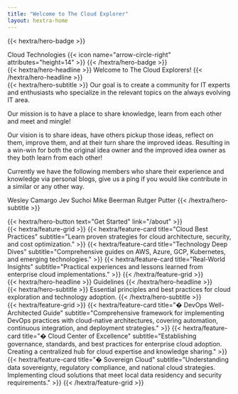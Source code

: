 ```yaml
---
title: "Welcome to The Cloud Explorer"
layout: hextra-home
---
```


{{< hextra/hero-badge >}}
  <div class="w-2 h-2 rounded-full bg-primary"></div>
  <span>Cloud Technologies</span>
  {{< icon name="arrow-circle-right" attributes="height=14" >}}
{{< /hextra/hero-badge >}}

<div class="mt-6 mb-6">
{{< hextra/hero-headline >}}
  Welcome to The Cloud Explorers!
{{< /hextra/hero-headline >}}
</div>

<div class="mb-12">
{{< hextra/hero-subtitle >}}
  Our goal is to create a community for IT experts and enthusiasts who specialize in the relevant topics on the always evolving IT area.

  Our mission is to have a place to share knowledge, learn from each other and meet and mingle!

  Our vision is to share ideas, have others pickup those ideas, reflect on them, improve them, and at their turn share the improved ideas. Resulting in a win-win for both the original idea owner and the improved idea owner as they both learn from each other!

  Currently we have the following members who share their experience and knowledge via personal blogs, give us a ping if you would like contribute in a similar or any other way.

  Wesley Camargo
  Jev Suchoi
  Mike Beerman
  Rutger Putter
{{< /hextra/hero-subtitle >}}
</div>

<div class="mb-6">
{{< hextra/hero-button text="Get Started" link="/about" >}}
</div>

<div class="mt-6">
{{< hextra/feature-grid >}}
  {{< hextra/feature-card
    title="Cloud Best Practices"
    subtitle="Learn proven strategies for cloud architecture, security, and cost optimization."
  >}}
  {{< hextra/feature-card
    title="Technology Deep Dives"
    subtitle="Comprehensive guides on AWS, Azure, GCP, Kubernetes, and emerging technologies."
  >}}
  {{< hextra/feature-card
    title="Real-World Insights"
    subtitle="Practical experiences and lessons learned from enterprise cloud implementations."
  >}}
{{< /hextra/feature-grid >}}
</div>

<div class="bg-gray-50 py-16 mt-16">
<div class="max-w-6xl mx-auto px-6">
<div class="text-center">
{{< hextra/hero-headline >}}
  Guidelines
{{< /hextra/hero-headline >}}
</div>

<div class="mb-6 text-center">
{{< hextra/hero-subtitle >}}
  Essential principles and best practices for cloud exploration and technology adoption.
{{< /hextra/hero-subtitle >}}
</div>

<div class="mt-6">
{{< hextra/feature-grid >}}
  {{< hextra/feature-card
    title="� DevOps Well-Architected Guide"
    subtitle="Comprehensive framework for implementing DevOps practices with cloud-native architectures, covering automation, continuous integration, and deployment strategies."
  >}}
  {{< hextra/feature-card
    title="� Cloud Center of Excellence"
    subtitle="Establishing governance, standards, and best practices for enterprise cloud adoption. Creating a centralized hub for cloud expertise and knowledge sharing."
  >}}
  {{< hextra/feature-card
    title="�️ Sovereign Cloud"
    subtitle="Understanding data sovereignty, regulatory compliance, and national cloud strategies. Implementing cloud solutions that meet local data residency and security requirements."
  >}}
{{< /hextra/feature-grid >}}
</div>